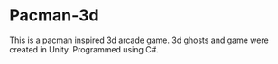 # Pacman-3d

This is a pacman inspired 3d arcade game. 
3d ghosts and game were created in Unity. 
Programmed using C#.
